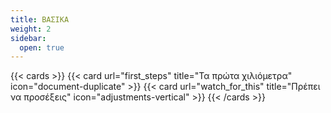 ```yaml
---
title: ΒΑΣΙΚΑ
weight: 2
sidebar:
  open: true
---
```



{{< cards >}}
  {{< card url="first_steps" title="Τα πρώτα χιλιόμετρα" icon="document-duplicate" >}}
  {{< card url="watch_for_this" title="Πρέπει να προσέξεις" icon="adjustments-vertical" >}}
{{< /cards >}}
